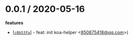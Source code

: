 0.0.1 / 2020-05-16
==================

**features**
  * [[`c0b53fa`](https://github.com/laola2013/koa-helper/commit/c0b53fa10c36d10bdffb2666fe4f9827ec950123)] - feat: init koa-helper <<850875418@qq.com>>)